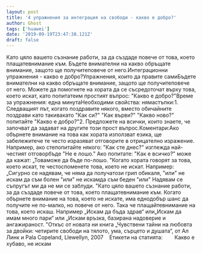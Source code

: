 ```yaml
---
layout: post
title: '4 упражнения за интеграция на свободи - какво е добро?'
author: Ghost
tags: ['huawei']
date: '2019-09-19T23:47:38.121Z'
draft: false
---
```


Като цяло вашето съзнание работи, за да създаде повече от това, което плащатевнимание към. Бъдете внимателни на какво обръщате внимание, защото ще получитеповече от него.Интеграционни упражнения - какво е добро?Упражнения, които да правите самиБъдете внимателни на какво обръщате внимание, защото ще получитеповече от него. Можете да помогнете на хората да се съсредоточат върху това, което искат, като попитатеим простият въпрос: "Какво е добро?"Време за упражнения: една минутаНеобходими свойства: нямастъпки:1. Следващият път, когато поздравите някого, вместо обичайните поздрави като такивакато "Как си?" "Как върви?" "Какво ново?" попитайте "Какво е добро?"2. Предложете на всички, които знаете, че започват да задават на другите този прост въпрос.Коментари:Ако обърнете внимание на това как хората използват езика, ще забележитече те често изразяват отговорите в отрицателно изражение. Например, ако степопитайте някого: "Как сте днес?" изглежда най-честият отговорбъде "Не е лошо." Ако попитате: "Как е всичко?" може да кажат: „Товаможе да бъде по-лошо. "Когато хората говорят за това, което искат, те честоспоменете това, което не искат. Например: „Сигурно се надявам, че няма да получатози грип обикаля, "или" не искам да съм болен "или" не искамда съм беден "или" Надявам се съпругът ми да не ми се заблуди. "Като цяло вашето съзнание работи, за да създаде повече от това, което плащатевнимание към. Когато обърнете внимание на това, което не искате, има еднодобър шанс да получите не по-малко, но повече от него. Така че плащайтевнимание на това, което искаш. Например „Искам да бъда здрав“ или„Искам да имам много пари“ или „Искам връзка, базирана надоверие и ангажираност. "Откъс от новата ни книга „Чувствени тайни на любовта за двойки: четирите свободи на тялото, ума, сърцето и душата“, от Ал Линк и Pala Copeland, Llewellyn, 2007    Етикети на статията:        Какво е хубаво, не искам
